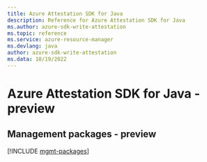 ```yaml
---
title: Azure Attestation SDK for Java
description: Reference for Azure Attestation SDK for Java
ms.author: azure-sdk-write-attestation
ms.topic: reference
ms.service: azure-resource-manager
ms.devlang: java
author: azure-sdk-write-attestation
ms.data: 10/19/2022
---
```

# Azure Attestation SDK for Java - preview

## Management packages - preview
[!INCLUDE [mgmt-packages](attestation-mgmt-index.md)]